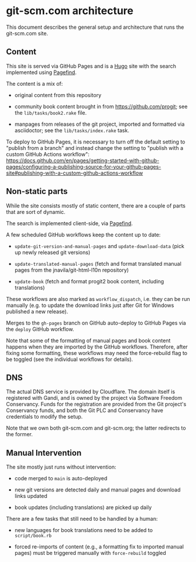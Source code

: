 # git-scm.com architecture

This document describes the general setup and architecture that runs the
git-scm.com site.

## Content

This site is served via GitHub Pages and is a [Hugo](https://gohugo.io/) site
with the search implemented using [Pagefind](https://pagefind.app/).

The content is a mix of:

  - original content from this repository

  - community book content brought in from https://github.com/progit;
    see the `lib/tasks/book2.rake` file.

  - manpages from releases of the git project, imported and formatted
    via asciidoctor; see the `lib/tasks/index.rake` task.

To deploy to GitHub Pages, it is necessary to turn off the default setting to
"publish from a branch" and instead change the setting to "publish with a
custom GitHub Actions workflow":
https://docs.github.com/en/pages/getting-started-with-github-pages/configuring-a-publishing-source-for-your-github-pages-site#publishing-with-a-custom-github-actions-workflow

## Non-static parts

While the site consists mostly of static content, there are a couple of
parts that are sort of dynamic.

The search is implemented client-side, via [Pagefind](https://pagefind.app/).

A few scheduled GitHub workflows keep the content up to date:

  - `update-git-version-and-manual-pages` and `update-download-data` (pick
    up newly released git versions)

  - `update-translated-manual-pages` (fetch and format translated manual
    pages from the jnavila/git-html-l10n repository)

  - `update-book` (fetch and format progit2 book content,
    including translations)

These workflows are also marked as `workflow_dispatch`, i.e. they can be run
manually (e.g. to update the download links just after Git for Windows
published a new release).

Merges to the `gh-pages` branch on GitHub auto-deploy to GitHub Pages via the
`deploy` GitHub workflow.

Note that some of the formatting of manual pages and book content happens
when they are imported by the GitHub workflows. Therefore, after fixing some
formatting, these workflows may need the force-rebuild flag to be toggled (see
the individual workflows for details).

## DNS

The actual DNS service is provided by Cloudflare. The domain itself is
registered with Gandi, and is owned by the project via Software Freedom
Conservancy. Funds for the registration are provided from the Git project's
Conservancy funds, and both the Git PLC and Conservancy have credentials to
modify the setup.

Note that we own both git-scm.com and git-scm.org; the latter redirects
to the former.


## Manual Intervention

The site mostly just runs without intervention:

  - code merged to `main` is auto-deployed

  - new git versions are detected daily and manual pages and download links
    updated

  - book updates (including translations) are picked up daily

There are a few tasks that still need to be handled by a human:

  - new languages for book translations need to be added to
    `script/book.rb`

  - forced re-imports of content (e.g., a formatting fix to imported
    manual pages) must be triggered manually with `force-rebuild` toggled
